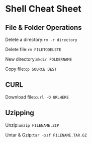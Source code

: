 # Shell Cheat Sheet

## File & Folder Operations

Delete a directory:`
rm -r directory
`

Delete file:`
rm FILETODELETE
`

New directory:`
mkdir FOLDERNAME
`

Copy file:`
cp SOURCE DEST
`

## CURL

Download file:`
curl -O URLHERE
`

## Uzipping

Unzip:`
unzip FILENAME.ZIP
`

Untar & Gzip:`
tar -xzf FILENAME.TAR.GZ
`


